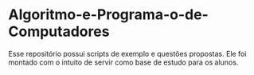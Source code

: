 # Algoritmo-e-Programa-o-de-Computadores
Esse repositório possui scripts de exemplo e questões propostas. Ele foi montado com o intuito de servir como base de estudo para os alunos.
